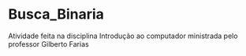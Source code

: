 # Busca_Binaria
Atividade feita na disciplina Introdução ao computador ministrada pelo professor Gilberto Farias

